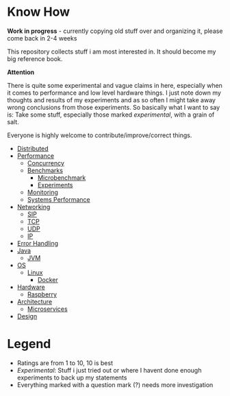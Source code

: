 # Know How

**Work in progress** - currently copying old stuff over and organizing it, please come back in 2-4 weeks

This repository collects stuff i am most interested in. It should become my big reference book.

**Attention**

There is quite some experimental and vague claims in here, especially when it comes to performance and low level hardware things.
I just note down my thoughts and results of my experiments and as so often I might take away wrong conclusions from those experiments.
So basically what I want to say is: Take some stuff, especially those marked *experimental*, with a grain of salt.

Everyone is highly welcome to contribute/improve/correct things.

* [Distributed](distributed/distributed.md)
* [Performance](performance/performance.md)
  + [Concurrency](performance/concurrency.md)
  + [Benchmarks](performance/benchmarks.md)
     + [Microbenchmark](performance/microbench.md)
     + [Experiments](performance/experiments)
  + [Monitoring](performance/monitoring.md)
  + [Systems Performance](performance/system.md)
* [Networking](networking/networking.md)
   + [SIP](networking/sip.md)
   + [TCP](networking/tcp.md)
   + [UDP](networking/udp.md)
   + [IP](networking/ip.md)
* [Error Handling](error/error.md)
* [Java](java/java.md)
   + [JVM](java/jvm.md)
* [OS](os/os.md)
   + [Linux](os/linux/linux.md)
      + [Docker](os/linux/docker.md)
* [Hardware](hardware/hardware.md)
   + [Raspberry](hardware/raspberry.md)
* [Architecture](architecture/architecture.md)
  + [Microservices](architecture/microservices.md)
* [Design](design/design.md)

# Legend

* Ratings are from 1 to 10, 10 is best
* *Experimental*: Stuff i just tried out or where I havent done enough experiments to back up my statements
* Everything marked with a question mark (?) needs more investigation